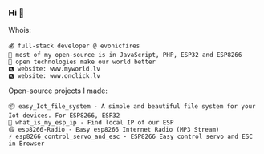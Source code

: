 ### Hi 👋

Whois:

    💰 full-stack developer @ evonicfires
    🔨 most of my open-source is in JavaScript, PHP, ESP32 and ESP8266
    🌱 open technologies make our world better
    🅰️ website: www.myworld.lv
    🅰️ website: www.onclick.lv

Open-source projects I made:

    📦 easy_Iot_file_system - A simple and beautiful file system for your Iot devices. For ESP8266, ESP32 
    💬 what_is_my_esp_ip - Find local IP of our ESP 
    😄 esp8266-Radio - Easy esp8266 Internet Radio (MP3 Stream) 
    ⚡ esp8266_control_servo_and_esc - ESP8266 Easy control servo and ESC in Browser 
